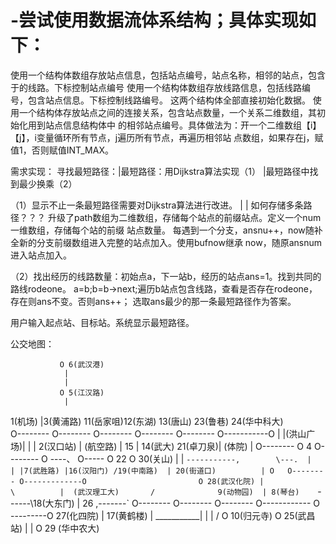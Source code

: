 # -尝试使用数据流体系结构；具体实现如下：
使用一个结构体数组存放站点信息，包括站点编号，站点名称，相邻的站点，包含于的线路。下标控制站点编号
使用一个结构体数组存放线路信息，包括线路编号，包含站点信息。下标控制线路编号。
这两个结构体全部直接初始化数据。
使用一个结构体存放站点之间的连接关系，包含站点数量，一个关系二维数组，其初始化用到站点信息结构体中
的相邻站点编号。具体做法为：开一个二维数组【i】【j】，i变量循环所有节点，j遍历所有节点，再遍历相邻站
点数组，如果存在j，赋值1，否则赋值INT_MAX。


需求实现：
寻找最短路径：|最短路径：用Dijkstra算法实现（1）
	       |最短路径中找到最少换乘（2）

（1）显示不止一条最短路径需要对Dijkstra算法进行改进。
         | | 如何存储多条路径？？？
	升级了path数组为二维数组，存储每个站点的前缀站点。定义一个num一维数组，存储每个站的前缀
站点数量。
	每遇到一个分支，ansnu++，now随补全新的分支前缀数组进入完整的站点加入。使用bufnow继承
now，随原ansnum进入站点加入。


（2）找出经历的线路数量：初始点a，下一站b，经历的站点ans=1。找到共同的路线rodeone。
		          a=b;b=b->next;遍历b站点包含线路，查看是否存在rodeone，
	 	          存在则ans不变。否则ans++；
		选取ans最少的那一条最短路径作为答案。


用户输入起点站、目标站。系统显示最短路径。

公交地图：

               O 6(武汉港)
                |
                |
               O 5(江汉路)
                |		
1(机场)     |3(黄浦路) 11(岳家咀)12(东湖) 13(唐山)  23(鲁巷)   24(华中科大)	
O-------- O-------- O-------- O-------- O-------- O-----------O
                |	|(洪山广场)|		|                 |
2(汉口站)  | (航空路)	| 15 	| 14(武大) 21(卓刀泉)|   (体院)     |
O-------- O 4          O-------- O   ----、       O----- O  22         O 30(关山)
                |	| ` -----------,        \---.  | 	                  |
                |7(武胜路) |16(汉阳门) /19(中南路)  | 20(街道口)          |
	O	O-------- O-------------O                         O 28(武汉化院)
                |                 \		     |  (武汉理工大)       /             
9(动物园)  | 8(琴台)	    `------\18(大东门)      | 26            ,-------`
O-------- O-------- O-------- O------------ O ---------O 27(化四院)
                |             17(黄鹤楼)	|    ___________|
                |		|  /
               O 10(归元寺)            O 25(武昌站)
			|
			|
		               O 29 (华中农大)
